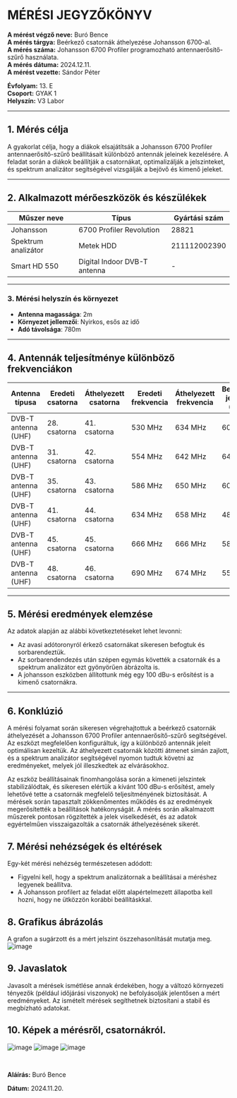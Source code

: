 # MÉRÉSI JEGYZŐKÖNYV

**A mérést végző neve:** Buró Bence  
**A mérés tárgya:**  Beérkező csatornák áthelyezése Johansson 6700-al. <br>
**A mérés száma:** Johansson 6700 Profiler programozható antennaerősítő-szűrő használata. <br>
**A mérés dátuma:**  2024.12.11.  
**A mérést vezette:** Sándor Péter  

**Évfolyam:** 13. E  
**Csoport:** GYAK 1  
**Helyszín:** V3 Labor

---

## 1. Mérés célja
A gyakorlat célja, hogy a diákok elsajátítsák a Johansson 6700 Profiler antennaerősítő-szűrő beállításait különböző antennák jeleinek kezelésére. A feladat során a diákok beállítják a csatornákat, optimalizálják a jelszinteket, és spektrum analizátor segítségével vizsgálják a bejövő és kimenő jeleket.

---

## 2. Alkalmazott mérőeszközök és készülékek

| Műszer neve                         | Típus       | Gyártási szám |
| ----------------------------------- | ----------- | ------------- |
| Johansson   | 6700 Profiler Revolution   |28821          |
| Spektrum analizátor                            | Metek HDD       | 211112002390  |
| Smart HD 550                            | Digital Indoor DVB-T antenna       | -    |


---

### 3. **Mérési helyszín és környezet**
- **Antenna magassága**: 2m
- **Környezet jellemzői**: Nyirkos, esős az idő
- **Adó távolsága**: 780m

---

## 4. Antennák teljesítménye különböző frekvenciákon

| Antenna típusa           | Eredeti csatorna  | Áthelyezett csatorna | Eredeti frekvencia | Áthelyezett frekvencia | Bemeneti jelszint (dBu) | Kimeneti jelszint (dB) |
|--------------------------|-------------------|----------------------|--------------------|------------------------|------------------------|------------------------|
| DVB-T antenna (UHF)      | 28. csatorna       | 41. csatorna         | 530 MHz            | 634 MHz                | 60 dBu                 | 100 dBu                 |
| DVB-T antenna (UHF)      | 31. csatorna      | 42. csatorna         | 554 MHz            | 642 MHz                | 64 dBu                 | 100 dBu                 |
| DVB-T antenna (UHF)      | 35. csatorna      | 43. csatorna         | 586 MHz            | 650 MHz                | 60 dBu                 | 100 dBu                 |
| DVB-T antenna (UHF)      | 41. csatorna      | 44. csatorna         | 634 MHz            | 658 MHz                | 48 dBu                 | 100 dBu                 |
| DVB-T antenna (UHF)      | 45. csatorna      | 45. csatorna         | 666 MHz            | 666 MHz                | 58 dBu                 | 100 dBu                 |
| DVB-T antenna (UHF)      | 48. csatorna      | 46. csatorna         | 690 MHz            | 674 MHz                | 55 dBu                 | 100 dBu                 |


---

## 5. Mérési eredmények elemzése
Az adatok alapján az alábbi következtetéseket lehet levonni:

- Az avasi adótoronyról érkező csatornákat sikeresen befogtuk és sorbarendeztük.
- Az sorbarendendezés után szépen egymás követték a csatornák és a spektrum analizátor ezt gyönyörűen ábrázolta is.
- A johansson eszközben állítottunk még egy 100 dBu-s erősítést is a kimenő csatornákra.
---

## 6. Konklúzió
A mérési folyamat során sikeresen végrehajtottuk a beérkező csatornák áthelyezését a Johansson 6700 Profiler antennaerősítő-szűrő segítségével. Az eszközt megfelelően konfiguráltuk, így a különböző antennák jeleit optimálisan kezeltük. Az áthelyezett csatornák közötti átmenet simán zajlott, és a spektrum analizátor segítségével nyomon tudtuk követni az eredményeket, melyek jól illeszkedtek az elvárásokhoz.

Az eszköz beállításainak finomhangolása során a kimeneti jelszintek stabilizálódtak, és sikeresen elértük a kívánt 100 dBu-s erősítést, amely lehetővé tette a csatornák megfelelő teljesítményének biztosítását. A mérések során tapasztalt zökkenőmentes működés és az eredmények megerősítették a beállítások hatékonyságát. A mérés során alkalmazott műszerek pontosan rögzítették a jelek viselkedését, és az adatok egyértelműen visszaigazolták a csatornák áthelyezésének sikerét.

## 7. Mérési nehézségek és eltérések
Egy-két mérési nehézség természetesen adódott:
- Figyelni kell, hogy a spektrum analizátornak a beállításai a méréshez legyenek beállítva.
- A Johansson profilert az feladat előtt alapértelmezett állapotba kell hozni, hogy ne ütközzön korábbi beállításkkal.
  

## 8. Grafikus ábrázolás
A grafon a sugárzott és a mért jelszint öszzehasonlítását mutatja meg.
![image](https://github.com/user-attachments/assets/68a310a3-8f5a-4919-8ac5-4b66c5e56b21)


## 9. Javaslatok
Javasolt a mérések ismétlése annak érdekében, hogy a változó környezeti tényezők (például időjárási viszonyok) ne befolyásolják jelentősen a mért eredményeket. Az ismételt mérések segíthetnek biztosítani a stabil és megbízható adatokat.
## 10. Képek a mérésről, csatornákról.
![image](https://github.com/user-attachments/assets/eea49038-78ba-4aa7-b748-05be064c1ecf)
![image](https://github.com/user-attachments/assets/270034d2-6204-402b-beec-b33d94625ccf)
![image](https://github.com/user-attachments/assets/cda10b04-0801-48d7-8b3a-eae618a4e805)





</details>


<br>

**Aláírás:** Buró Bence

**Dátum:** 2024.11.20.

